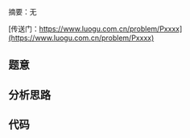 摘要：无

[传送门：https://www.luogu.com.cn/problem/Pxxxx](https://www.luogu.com.cn/problem/Pxxxx)

## 题意

## 分析思路

## 代码

```cpp
```
